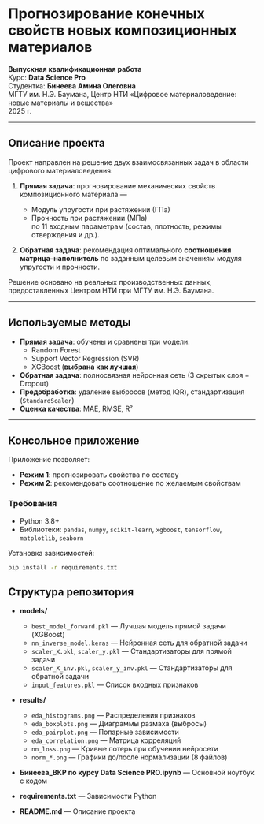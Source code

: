 # Прогнозирование конечных свойств новых композиционных материалов

**Выпускная квалификационная работа**  
Курс: **Data Science Pro**  
Студентка: **Бинеева Амина Олеговна**  
МГТУ им. Н.Э. Баумана, Центр НТИ «Цифровое материаловедение: новые материалы и вещества»  
2025 г.

---

## Описание проекта

Проект направлен на решение двух взаимосвязанных задач в области цифрового материаловедения:

1. **Прямая задача**: прогнозирование механических свойств композиционного материала —  
   - Модуль упругости при растяжении (ГПа)  
   - Прочность при растяжении (МПа)  
   по 11 входным параметрам (состав, плотность, режимы отверждения и др.).

2. **Обратная задача**: рекомендация оптимального **соотношения матрица–наполнитель** по заданным целевым значениям модуля упругости и прочности.

Решение основано на реальных производственных данных, предоставленных Центром НТИ при МГТУ им. Н.Э. Баумана.

---

## Используемые методы

- **Прямая задача**: обучены и сравнены три модели:
  - Random Forest  
  - Support Vector Regression (SVR)  
  - XGBoost (**выбрана как лучшая**)
- **Обратная задача**: полносвязная нейронная сеть (3 скрытых слоя + Dropout)
- **Предобработка**: удаление выбросов (метод IQR), стандартизация (`StandardScaler`)
- **Оценка качества**: MAE, RMSE, R²

---

## Консольное приложение

Приложение позволяет:
- **Режим 1**: прогнозировать свойства по составу  
- **Режим 2**: рекомендовать соотношение по желаемым свойствам

### Требования
- Python 3.8+
- Библиотеки: `pandas`, `numpy`, `scikit-learn`, `xgboost`, `tensorflow`, `matplotlib`, `seaborn`

Установка зависимостей:
```bash
pip install -r requirements.txt
```
## Структура репозитория

- **models/**  
  - `best_model_forward.pkl` — Лучшая модель прямой задачи (XGBoost)  
  - `nn_inverse_model.keras` — Нейронная сеть для обратной задачи  
  - `scaler_X.pkl`, `scaler_y.pkl` — Стандартизаторы для прямой задачи  
  - `scaler_X_inv.pkl`, `scaler_y_inv.pkl` — Стандартизаторы для обратной задачи  
  - `input_features.pkl` — Список входных признаков

- **results/**  
  - `eda_histograms.png` — Распределения признаков  
  - `eda_boxplots.png` — Диаграммы размаха (выбросы)  
  - `eda_pairplot.png` — Попарные зависимости  
  - `eda_correlation.png` — Матрица корреляций  
  - `nn_loss.png` — Кривые потерь при обучении нейросети  
  - `norm_*.png` — Графики до/после нормализации (8 файлов)

- **Бинеева_ВКР по курсу Data Science PRO.ipynb** — Основной ноутбук с кодом
- **requirements.txt** — Зависимости Python  
- **README.md** — Описание проекта
